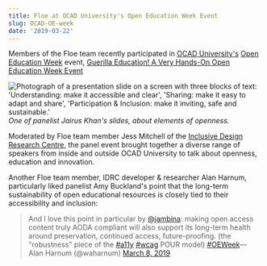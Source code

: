 ```yaml
---
title: Floe at OCAD University's Open Education Week Event
slug: OCAD-OE-week
date: '2019-03-22'
---
```

Members of the Floe team recently participated in [OCAD University's](https://www.ocadu.ca/)
[Open Education Week](https://www.openeducationweek.org/) event,
[Guerilla Education! A Very Hands-On Open Education Week Event](https://www2.ocadu.ca/event/guerrilla-education-a-very-hands-on-open-education-week-event)

<img src="/news/images/ocad-open-ed.png" alt="Photograph of a presentation slide on a screen with
three blocks of text: 'Understanding: make it accessible and clear', 'Sharing: make it easy
to adapt and share', 'Participation & Inclusion: make it inviting, safe and sustainable.'" /></br>
*One of panelist Jairus Khan's slides, about elements of openness.*

Moderated by Floe team member Jess Mitchell of the [Inclusive Design Research Centre](https://idrc.ocadu.ca/),
the panel event brought together a diverse range of speakers from
inside and outside OCAD University to talk about openness, education and innovation.

Another Floe team member, IDRC developer &amp; researcher Alan Harnum, particularly liked panelist
Amy Buckland's point that the long-term sustainability of open educational resources is closely
tied to their accessibility and inclusion:

<blockquote class="twitter-tweet" data-conversation="none" data-lang="en"><p lang="en" dir="ltr">

And I love this point in particular by [@jambina](https://twitter.com/jambina?ref_src=twsrc%5Etfw):
making open access content truly AODA compliant will also support its long-term health
around preservation, continued access, future-proofing. (the &quot;robustness&quot; piece of the
[#a11y](https://twitter.com/hashtag/a11y?src=hash&ref_src=twsrc%5Etfw)
[#wcag](https://twitter.com/hashtag/wcag?src=hash&ref_src=twsrc%5Etfw) POUR model)
[#OEWeek](https://twitter.com/hashtag/OEWeek?src=hash&ref_src=twsrc%5Etfw)&mdash;
Alan Harnum (@waharnum) [March 8, 2019](https://twitter.com/waharnum/status/1104058862863376384?ref_src=twsrc%5Etfw )
</blockquote>

<script async src="https://platform.twitter.com/widgets.js" charset="utf-8"></script>
